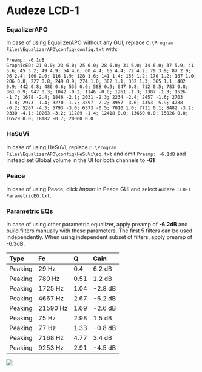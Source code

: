 # Audeze LCD-1

### EqualizerAPO
In case of using EqualizerAPO without any GUI, replace `C:\Program Files\EqualizerAPO\config\config.txt`
with:
```
Preamp: -6.1dB
GraphicEQ: 21 0.0; 23 6.0; 25 6.0; 28 6.0; 31 6.0; 34 6.0; 37 5.9; 41 5.6; 45 5.2; 49 4.9; 54 4.6; 60 4.4; 66 4.4; 72 4.2; 79 3.9; 87 2.9; 96 2.4; 106 2.0; 116 1.9; 128 1.6; 141 1.4; 155 1.2; 170 1.2; 187 1.0; 206 0.8; 227 0.8; 249 0.9; 274 1.0; 302 1.1; 332 1.3; 365 1.1; 402 0.9; 442 0.8; 486 0.6; 535 0.6; 588 0.9; 647 0.8; 712 0.5; 783 0.8; 861 0.9; 947 0.3; 1042 -0.2; 1146 -0.8; 1261 -1.3; 1387 -1.3; 1526 -1.7; 1678 -2.4; 1846 -2.1; 2031 -2.3; 2234 -2.4; 2457 -1.6; 2703 -1.8; 2973 -1.4; 3270 -1.7; 3597 -2.2; 3957 -3.6; 4353 -5.9; 4788 -6.2; 5267 -4.3; 5793 -3.0; 6373 -0.5; 7010 1.0; 7711 0.1; 8482 -3.2; 9330 -4.1; 10263 -3.2; 11289 -1.4; 12418 0.0; 13660 0.0; 15026 0.0; 16529 0.0; 18182 -0.7; 20000 0.0
```

### HeSuVi
In case of using HeSuVi, replace `C:\Program Files\EqualizerAPO\config\HeSuVi\eq.txt` and omit `Preamp:
-6.1dB` and instead set Global volume in the UI for both channels to **-61**

### Peace
In case of using Peace, click *Import* in Peace GUI and select `Audeze LCD-1 ParametricEQ.txt`.

### Parametric EQs
In case of using other parametric equalizer, apply preamp of **-6.2dB** and build filters manually
with these parameters. The first 5 filters can be used independently.
When using independent subset of filters, apply preamp of -6.3dB.

| Type    | Fc       |    Q | Gain    |
|:--------|:---------|:-----|:--------|
| Peaking | 29 Hz    | 0.4  | 6.2 dB  |
| Peaking | 780 Hz   | 0.51 | 1.2 dB  |
| Peaking | 1725 Hz  | 1.04 | -2.8 dB |
| Peaking | 4667 Hz  | 2.67 | -6.2 dB |
| Peaking | 21590 Hz | 1.69 | -2.6 dB |
| Peaking | 75 Hz    | 2.98 | 1.5 dB  |
| Peaking | 77 Hz    | 1.33 | -0.8 dB |
| Peaking | 7168 Hz  | 4.77 | 3.4 dB  |
| Peaking | 9253 Hz  | 2.91 | -4.5 dB |

![](https://raw.githubusercontent.com/jaakkopasanen/AutoEq/master/results/innerfidelity/sbaf-serious/Audeze%20LCD-1/Audeze%20LCD-1.png)